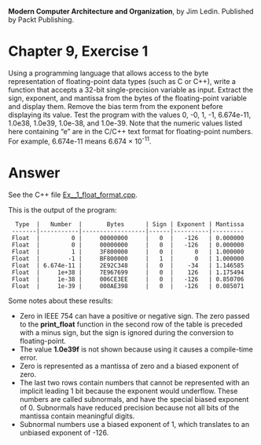 __Modern Computer Architecture and Organization__, by Jim Ledin. Published by Packt Publishing.
# Chapter 9, Exercise 1

Using a programming language that allows access to the byte representation of floating-point data types (such as C or C++), write a function that accepts a 32-bit single-precision variable as input. Extract the sign, exponent, and mantissa from the bytes of the floating-point variable and display them. Remove the bias term from the exponent before displaying its value. Test the program with the values 0, -0, 1, -1, 6.674e-11, 1.0e38, 1.0e39, 1.0e-38, and 1.0e-39. Note that the numeric values listed here containing “e” are in the C/C++ text format for floating-point numbers. For example, 6.674e-11 means 6.674 &times; 10<sup>-11</sup>.

# Answer
See the C++ file [Ex__1_float_format.cpp](src/Ex__1_float_format.cpp).

This is the output of the program:
```
  Type  |   Number  |       Bytes      | Sign | Exponent | Mantissa
 -------|-----------|------------------|------|----------|---------
 Float  |         0 |     00000000     |   0  |   -126   | 0.000000
 Float  |         0 |     00000000     |   0  |   -126   | 0.000000
 Float  |         1 |     3F800000     |   0  |      0   | 1.000000
 Float  |        -1 |     BF800000     |   1  |      0   | 1.000000
 Float  | 6.674e-11 |     2E92C348     |   0  |    -34   | 1.146585
 Float  |     1e+38 |     7E967699     |   0  |    126   | 1.175494
 Float  |     1e-38 |     006CE3EE     |   0  |   -126   | 0.850706
 Float  |     1e-39 |     000AE398     |   0  |   -126   | 0.085071
```
Some notes about these results:
* Zero in IEEE 754 can have a positive or negative sign. The zero passed to the **print_float** function in the second row of the table is preceded with a minus sign, but the sign is ignored during the conversion to floating-point.
* The value **1.0e39f** is not shown because using it causes a compile-time error.
* Zero is represented as a mantissa of zero and a biased exponent of zero.
* The last two rows contain numbers that cannot be represented with an implicit leading 1 bit because the exponent would underflow. These numbers are called subnormals, and have the special biased exponent of 0. Subnormals have reduced precision because not all bits of the mantissa contain meaningful digits.
* Subnormal numbers use a biased exponent of 1, which translates to an unbiased exponent of -126.